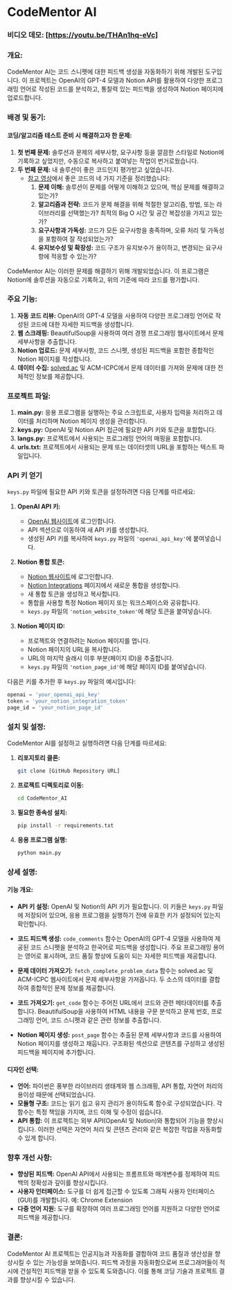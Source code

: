 # CodeMentor AI

### 비디오 데모: [https://youtu.be/THAn1hq-eVc]

### 개요:
CodeMentor AI는 코드 스니펫에 대한 피드백 생성을 자동화하기 위해 개발된 도구입니다. 이 프로젝트는 OpenAI의 GPT-4 모델과 Notion API를 활용하여 다양한 프로그래밍 언어로 작성된 코드를 분석하고, 통찰력 있는 피드백을 생성하여 Notion 페이지에 업로드합니다.

### 배경 및 동기:
#### 코딩/알고리즘 테스트 준비 시 해결하고자 한 문제:
1. **첫 번째 문제:** 솔루션과 문제의 세부사항, 요구사항 등을 깔끔한 스타일로 Notion에 기록하고 싶었지만, 수동으로 복사하고 붙여넣는 작업이 번거로웠습니다.
2. **두 번째 문제:** 내 솔루션이 좋은 코드인지 평가받고 싶었습니다.
   - [참고 영상](https://youtu.be/UoFAranp4sY?feature=shared)에서 좋은 코드의 네 가지 기준을 정리했습니다:
     1. **문제 이해:** 솔루션이 문제를 어떻게 이해하고 있으며, 핵심 문제를 해결하고 있는가?
     2. **알고리즘과 전략:** 코드가 문제 해결을 위해 적절한 알고리즘, 방법, 또는 라이브러리를 선택했는가? 최적의 Big O 시간 및 공간 복잡성을 가지고 있는가?
     3. **요구사항과 가독성:** 코드가 모든 요구사항을 충족하며, 오류 처리 및 가독성을 포함하여 잘 작성되었는가?
     4. **유지보수성 및 확장성:** 코드 구조가 유지보수가 용이하고, 변경되는 요구사항에 적응할 수 있는가?

CodeMentor AI는 이러한 문제를 해결하기 위해 개발되었습니다. 이 프로그램은 Notion에 솔루션을 자동으로 기록하고, 위의 기준에 따라 코드를 평가합니다.

### 주요 기능:
1. **자동 코드 리뷰:** OpenAI의 GPT-4 모델을 사용하여 다양한 프로그래밍 언어로 작성된 코드에 대한 자세한 피드백을 생성합니다.
2. **웹 스크래핑:** BeautifulSoup을 사용하여 여러 경쟁 프로그래밍 웹사이트에서 문제 세부사항을 추출합니다.
3. **Notion 업로드:** 문제 세부사항, 코드 스니펫, 생성된 피드백을 포함한 종합적인 Notion 페이지를 작성합니다.
4. **데이터 수집:** [solved.ac](http://solved.ac/) 및 ACM-ICPC에서 문제 데이터를 가져와 문제에 대한 전체적인 정보를 제공합니다.

### 프로젝트 파일:
1. **main.py:** 응용 프로그램을 실행하는 주요 스크립트로, 사용자 입력을 처리하고 데이터를 처리하며 Notion 페이지 생성을 관리합니다.
2. **keys.py:** OpenAI 및 Notion API 접근에 필요한 API 키와 토큰을 포함합니다.
3. **langs.py:** 프로젝트에서 사용되는 프로그래밍 언어의 매핑을 포함합니다.
4. **urls.txt:** 프로젝트에서 사용되는 문제 또는 데이터셋의 URL을 포함하는 텍스트 파일입니다.

### API 키 얻기

`keys.py` 파일에 필요한 API 키와 토큰을 설정하려면 다음 단계를 따르세요:

1. **OpenAI API 키:**
   - [OpenAI 웹사이트](https://www.openai.com/)에 로그인합니다.
   - API 섹션으로 이동하여 새 API 키를 생성합니다.
   - 생성된 API 키를 복사하여 `keys.py` 파일의 `'openai_api_key'`에 붙여넣습니다.

2. **Notion 통합 토큰:**
   - [Notion 웹사이트](https://www.notion.so/)에 로그인합니다.
   - [Notion Integrations](https://www.notion.so/my-integrations) 페이지에서 새로운 통합을 생성합니다.
   - 새 통합 토큰을 생성하고 복사합니다.
   - 통합을 사용할 특정 Notion 페이지 또는 워크스페이스와 공유합니다.
   - `keys.py` 파일의 `'notion_website_token'`에 해당 토큰을 붙여넣습니다.

3. **Notion 페이지 ID:**
   - 프로젝트와 연결하려는 Notion 페이지를 엽니다.
   - Notion 페이지의 URL을 복사합니다.
   - URL의 마지막 슬래시 이후 부분(페이지 ID)을 추출합니다.
   - `keys.py` 파일의 `'notion_page_id'`에 해당 페이지 ID를 붙여넣습니다.

다음은 키를 추가한 후 `keys.py` 파일의 예시입니다:

```python
openai = 'your_openai_api_key'
token = 'your_notion_integration_token'
page_id = 'your_notion_page_id'
```

### 설치 및 설정:
CodeMentor AI를 설정하고 실행하려면 다음 단계를 따르세요:

1. **리포지토리 클론:**
   ```bash
   git clone [GitHub Repository URL]
   ```
2. **프로젝트 디렉토리로 이동:**
   ```bash
   cd CodeMentor_AI
   ```
3. **필요한 종속성 설치:**
   ```bash
   pip install -r requirements.txt
   ```
4. **응용 프로그램 실행:**
   ```bash
   python main.py
   ```

### 상세 설명:
#### 기능 개요:
- **API 키 설정:**
  OpenAI 및 Notion의 API 키가 필요합니다. 이 키들은 `keys.py` 파일에 저장되어 있으며, 응용 프로그램을 실행하기 전에 유효한 키가 설정되어 있는지 확인합니다.
  
- **코드 피드백 생성:**
  `code_comments` 함수는 OpenAI의 GPT-4 모델을 사용하여 제공된 코드 스니펫을 분석하고 한국어로 피드백을 생성합니다. 주요 프로그래밍 용어는 영어로 표시하며, 코드 품질 향상에 도움이 되는 자세한 피드백을 제공합니다.

- **문제 데이터 가져오기:**
  `fetch_complete_problem_data` 함수는 solved.ac 및 ACM-ICPC 웹사이트에서 문제 세부사항을 가져옵니다. 두 소스의 데이터를 결합하여 종합적인 문제 정보를 제공합니다.

- **코드 가져오기:**
  `get_code` 함수는 주어진 URL에서 코드와 관련 메타데이터를 추출합니다. BeautifulSoup을 사용하여 HTML 내용을 구문 분석하고 문제 번호, 프로그래밍 언어, 코드 스니펫과 같은 관련 정보를 추출합니다.

- **Notion 페이지 생성:**
  `post_page` 함수는 추출된 문제 세부사항과 코드를 사용하여 Notion 페이지를 생성하고 채웁니다. 구조화된 섹션으로 콘텐츠를 구성하고 생성된 피드백을 페이지에 추가합니다.

#### 디자인 선택:
- **언어:** 파이썬은 풍부한 라이브러리 생태계와 웹 스크래핑, API 통합, 자연어 처리의 용이성 때문에 선택되었습니다.
- **모듈형 구조:** 코드는 읽기 쉽고 유지 관리가 용이하도록 함수로 구성되었습니다. 각 함수는 특정 책임을 가지며, 코드 이해 및 수정이 쉽습니다.
- **API 통합:** 이 프로젝트는 외부 API(OpenAI 및 Notion)와 통합되어 기능을 향상시킵니다. 이러한 선택은 자연어 처리 및 콘텐츠 관리와 같은 복잡한 작업을 자동화할 수 있게 합니다.

### 향후 개선 사항:
- **향상된 피드백:** OpenAI API에서 사용되는 프롬프트와 매개변수를 정제하여 피드백의 정확성과 깊이를 향상시킵니다.
- **사용자 인터페이스:** 도구를 더 쉽게 접근할 수 있도록 그래픽 사용자 인터페이스(GUI)를 개발합니다. 예: Chrome Extension
- **다중 언어 지원:** 도구를 확장하여 여러 프로그래밍 언어를 지원하고 다양한 언어로 피드백을 제공합니다.

### 결론:
CodeMentor AI 프로젝트는 인공지능과 자동화를 결합하여 코드 품질과 생산성을 향상시킬 수 있는 가능성을 보여줍니다. 피드백 과정을 자동화함으로써 프로그래머들이 적시에 건설적인 피드백을 받을 수 있도록 도와줍니다. 이를 통해 코딩 기술과 프로젝트 결과를 향상시킬 수 있습니다.
